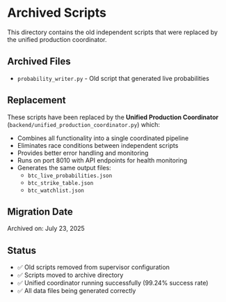 # Archived Scripts

This directory contains the old independent scripts that were replaced by the unified production coordinator.

## Archived Files

- `probability_writer.py` - Old script that generated live probabilities


## Replacement

These scripts have been replaced by the **Unified Production Coordinator** (`backend/unified_production_coordinator.py`) which:

- Combines all functionality into a single coordinated pipeline
- Eliminates race conditions between independent scripts
- Provides better error handling and monitoring
- Runs on port 8010 with API endpoints for health monitoring
- Generates the same output files:
  - `btc_live_probabilities.json`
  - `btc_strike_table.json` 
  - `btc_watchlist.json`

## Migration Date

Archived on: July 23, 2025

## Status

- ✅ Old scripts removed from supervisor configuration
- ✅ Scripts moved to archive directory
- ✅ Unified coordinator running successfully (99.24% success rate)
- ✅ All data files being generated correctly 